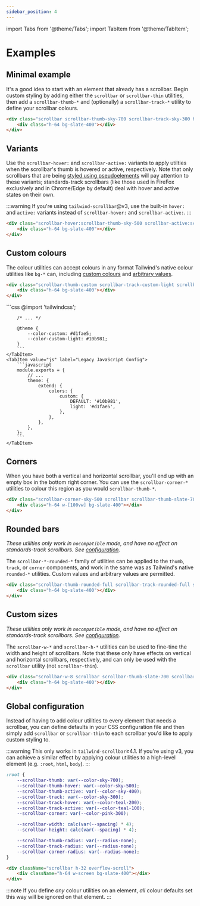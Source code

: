 ```yaml
---
sidebar_position: 4
---
```

import Tabs from '@theme/Tabs';
import TabItem from '@theme/TabItem';

# Examples

## Minimal example

It's a good idea to start with an element that already has a scrollbar. Begin custom styling by adding either the `scrollbar` or `scrollbar-thin` utilities, then add a `scrollbar-thumb-*` and (optionally) a `scrollbar-track-*` utility to define your scrollbar colours.

<div className="scrollbar scrollbar-thumb-sky-700 scrollbar-track-sky-300 h-32 overflow-y-scroll scrollbar-hover:scrollbar-thumb-sky-700 scrollbar-active:scrollbar-thumb-sky-700">
    <div className="h-64 bg-slate-400"></div>
</div>

```html
<div class="scrollbar scrollbar-thumb-sky-700 scrollbar-track-sky-300 h-32 overflow-y-scroll">
    <div class="h-64 bg-slate-400"></div>
</div>
```

## Variants
Use the `scrollbar-hover:` and `scrollbar-active:` variants to apply utilties when the scrollbar's thumb is hovered or active, respectively. Note that only scrollbars that are being [styled using pseudoelements](/getting-started#preferred-strategy) will pay attention to these variants; standards-track scrollbars (like those used in FireFox exclusively and in Chrome/Edge by default) deal with hover and active states on their own.

:::warning
If you're using `tailwind-scrollbar`@v3, use the built-in `hover:` and `active:` variants instead of `scrollbar-hover:` and `scrollbar-active:`.
:::

<div className="scrollbar-hover:scrollbar-thumb-sky-500 scrollbar-active:scrollbar-thumb-sky-400 h-32 scrollbar scrollbar-thumb-slate-700 scrollbar-track-slate-300 overflow-y-scroll">
    <div className="h-64 bg-slate-400"></div>
</div>

```html
<div class="scrollbar-hover:scrollbar-thumb-sky-500 scrollbar-active:scrollbar-thumb-sky-400 h-32 scrollbar scrollbar-thumb-slate-700 scrollbar-track-slate-300 overflow-y-scroll">
    <div class="h-64 bg-slate-400"></div>
</div>
```

## Custom colours

The colour utilities can accept colours in any format Tailwind's native colour utilities like `bg-*` can, including [custom colours](https://tailwindcss.com/docs/colors#customizing-your-colors) and [arbitrary values](https://tailwindcss.com/docs/adding-custom-styles#using-arbitrary-values).

<div className="scrollbar-thumb-custom scrollbar-track-custom-light scrollbar-hover:scrollbar-thumb-[#059669] scrollbar-active:scrollbar-thumb-emerald-500/50 scrollbar h-32 overflow-y-scroll">
    <div className="h-64 bg-slate-400"></div>
</div>

```html
<div class="scrollbar-thumb-custom scrollbar-track-custom-light scrollbar-hover:scrollbar-thumb-[#059669] scrollbar-active:scrollbar-thumb-emerald-500/50 scrollbar h-32 overflow-y-scroll">
    <div class="h-64 bg-slate-400"></div>
</div>
```

<Tabs groupId="config">
    <TabItem value="css" label="New CSS Config" default>
        ```css
        @import 'tailwindcss';

        /* ... */

        @theme {
            --color-custom: #d1fae5;
            --color-custom-light: #10b981;
        }
        ```
    </TabItem>
    <TabItem value="js" label="Legacy JavaScript Config">
        ```javascript
        module.exports = {
            // ...
            theme: {
                extend: {
                    colors: {
                        custom: {
                            DEFAULT: '#10b981',
                            light: '#d1fae5',
                        },
                    },
                },
            },
        };
        ```
    </TabItem>
</Tabs>

## Corners

When you have both a vertical and horizontal scrollbar, you'll end up with an empty box in the bottom right corner. You can use the `scrollbar-corner-*` utilities to colour this region as you would `scrollbar-thumb-*`.

<div className="scrollbar-corner-sky-500 scrollbar scrollbar-thumb-slate-700 scrollbar-track-slate-300 h-32 overflow-scroll scrollbar-hover:scrollbar-thumb-slate-700 scrollbar-active:scrollbar-thumb-slate-700">
    <div className="h-64 w-[100vw] bg-slate-400"></div>
</div>

```html
<div class="scrollbar-corner-sky-500 scrollbar scrollbar-thumb-slate-700 scrollbar-track-slate-300 h-32 overflow-scroll">
    <div class="h-64 w-[100vw] bg-slate-400"></div>
</div>
```

## Rounded bars

*These utilities only work in `nocompatible` mode, and have no effect on standards-track scrollbars. See [configuration](/getting-started#configuration).*

The `scrollbar-*-rounded-*` family of utilities can be applied to the `thumb`, `track`, or `corner` components, and work in the same was as Tailwind's native `rounded-*` utilities. Custom values and arbitrary values are permitted.

<div className="scrollbar-thumb-rounded-full scrollbar-track-rounded-full scrollbar scrollbar-thumb-slate-700 scrollbar-track-slate-300 h-32 overflow-y-scroll scrollbar-hover:scrollbar-thumb-slate-700 scrollbar-active:scrollbar-thumb-slate-700">
    <div className="h-64 bg-slate-400"></div>
</div>

```html
<div class="scrollbar-thumb-rounded-full scrollbar-track-rounded-full scrollbar scrollbar-thumb-slate-700 scrollbar-track-slate-300 h-32 overflow-y-scroll">
    <div class="h-64 bg-slate-400"></div>
</div>
```

## Custom sizes

*These utilities only work in `nocompatible` mode, and have no effect on standards-track scrollbars. See [configuration](/getting-started#configuration).*

The `scrollbar-w-*` and `scrollbar-h-*` utilities can be used to fine-tine the width and height of scrollbars. Note that these only have effects on vertical and horizontal scrollbars, respectively, and can only be used with the `scrollbar` utility (not `scrollbar-thin`).

<div className="scrollbar-w-8 scrollbar scrollbar-thumb-slate-700 scrollbar-track-slate-300 h-32 overflow-y-scroll scrollbar-hover:scrollbar-thumb-slate-700 scrollbar-active:scrollbar-thumb-slate-700">
    <div className="h-64 bg-slate-400"></div>
</div>

```html
<div class="scrollbar-w-8 scrollbar scrollbar-thumb-slate-700 scrollbar-track-slate-300 h-32 overflow-y-scroll">
    <div class="h-64 bg-slate-400"></div>
</div>
```


## Global configuration

Instead of having to add colour utilities to every element that needs a scrollbar, you can define defaults in your CSS configuration file and then simply add `scrollbar` or `scrollbar-thin` to each scrollbar you'd like to apply custom styling to.

:::warning
This only works in `tailwind-scrollbar`&GreaterEqual;4.1. If you're using v3, you can achieve a similar effect by applying colour utilities to a high-level element (e.g. `:root`, `html`, `body`).
:::

<div className="scrollbar h-32 overflow-y-scroll">
    <div className="h-64 w-screen bg-slate-400"></div>
</div>

```css
:root {
    --scrollbar-thumb: var(--color-sky-700);
    --scrollbar-thumb-hover: var(--color-sky-500);
    --scrollbar-thumb-active: var(--color-sky-400);
    --scrollbar-track: var(--color-sky-300);
    --scrollbar-track-hover: var(--color-teal-200);
    --scrollbar-track-active: var(--color-teal-100);
    --scrollbar-corner: var(--color-pink-300);

    --scrollbar-width: calc(var(--spacing) * 4);
    --scrollbar-height: calc(var(--spacing) * 4);

    --scrollbar-thumb-radius: var(--radius-none);
    --scrollbar-track-radius: var(--radius-none);
    --scrollbar-corner-radius: var(--radius-none);
}
```

```html
<div className="scrollbar h-32 overflow-scroll">
    <div className="h-64 w-screen bg-slate-400"></div>
</div>
```

:::note
If you define _any_ colour utilities on an element, _all_ colour defaults set this way will be ignored on that element.
:::
